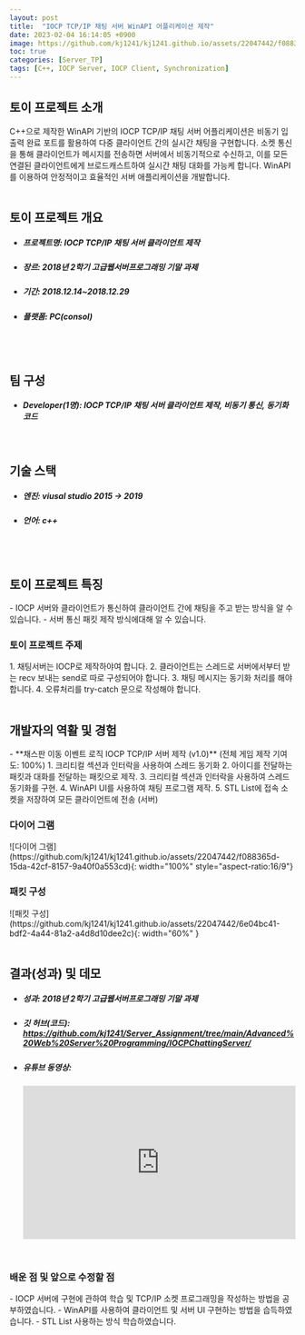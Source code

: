 ```yaml
---
layout: post
title:  "IOCP TCP/IP 채팅 서버 WinAPI 어플리케이션 제작"
date: 2023-02-04 16:14:05 +0900
image: https://github.com/kj1241/kj1241.github.io/assets/22047442/f088365d-15da-42cf-8157-9a40f0a553cd
toc: true
categories: [Server_TP]
tags: [C++, IOCP Server, IOCP Client, Synchronization]
---
```


<h2><green1_h2> 토이 프로젝트 소개 </green1_h2></h2>
C++으로 제작한 WinAPI 기반의 IOCP TCP/IP 채팅 서버 어플리케이션은 비동기 입출력 완료 포트를 활용하여 다중 클라이언트 간의 실시간 채팅을 구현합니다.  
소켓 통신을 통해 클라이언트가 메시지를 전송하면 서버에서 비동기적으로 수신하고, 이를 모든 연결된 클라이언트에게 브로드캐스트하여 실시간 채팅 대화를 가능케 합니다.  
WinAPI를 이용하여 안정적이고 효율적인 서버 애플리케이션을 개발합니다.

<br>
<br>
<h2><green1_h2> 토이 프로젝트 개요 </green1_h2></h2><ul>
<li><h5><green1_h5>프로젝트명: </green1_h5><span> IOCP TCP/IP 채팅 서버 클라이언트 제작</span></h5></li>
<li><h5><green1_h5>장르: </green1_h5><span> 2018년 2학기 고급웹서버프로그래밍 기말 과제</span></h5></li>
<li><h5><green1_h5>기간: </green1_h5><span> 2018.12.14~2018.12.29</span></h5></li>
<li><h5><green1_h5>플랫폼: </green1_h5><span> PC(consol) </span></h5></li></ul>

<br>
<br>
<h2><green1_h2> 팀 구성 </green1_h2></h2><ul> 
<li><h5><green1_h5>Developer(1명): </green1_h5><span> IOCP TCP/IP 채팅 서버 클라이언트 제작, 비동기 통신, 동기화 코드  </span></h5></li>
</ul>

<br>
<h2><green1_h2> 기술 스택 </green1_h2></h2><ul>
<li><h5><green1_h5>엔진: </green1_h5><span> viusal studio 2015 → 2019 </span></h5></li>
<li><h5><green1_h5>언어: </green1_h5><span> c++  </span></h5></li>
</ul>

<br>
<br>
<h2 ><green1_h2> 토이 프로젝트 특징 </green1_h2></h2>
- IOCP 서버와 클라이언트가 통신하여 클라이언트 간에 채팅을 주고 받는 방식을 알 수 있습니다.
- 서버 통신 패킷 제작 방식에대해 알 수 있습니다.


<br>
<h3 ><green1_h3> 토이 프로젝트 주제 </green1_h3></h3>
1. 채팅서버는 IOCP로 제작하야여 합니다.
2. 클라이언트는 스레드로 서버에서부터 받는 recv 보내는 send로 따로 구성되어야 합니다.
3. 채팅 메시지는 동기화 처리를 해야합니다.
4. 오류처리를 try-catch 문으로 작성해야 합니다.


<br>
<br>
<h2><green1_h2> 개발자의 역활 및 경험 </green1_h2></h2>
- **채스판 이동 이벤트 로직 IOCP TCP/IP 서버 제작 (v1.0)** <span><red1_error>(전체 게임 제작 기여도: 100%)</red1_error></span>
    1. 크리티컬 섹션과 인터락을 사용하여 스레드 동기화
    2. 아이디를 전달하는 패킷과 대화를 전달하는 패킷으로 제작.
    3. 크리티컬 섹션과 인터락을 사용하여 스레드 동기화를 구현.
    4. WinAPI UI를 사용하여 채팅 프로그램 제작.
    5. STL List에 접속 소켓을 저장하여 모든 클라이언트에 전송 (서버)



<br>
<h3><green1_h3> 다이어 그램 </green1_h3></h3>
![다이어 그램](https://github.com/kj1241/kj1241.github.io/assets/22047442/f088365d-15da-42cf-8157-9a40f0a553cd){: width="100%" style="aspect-ratio:16/9"}

<br>
<h3><green1_h3> 패킷 구성 </green1_h3></h3>
![패킷 구성](https://github.com/kj1241/kj1241.github.io/assets/22047442/6e04bc41-bdf2-4a44-81a2-a4d8d10dee2c){: width="60%" }



<br>
<br>
<h2><green1_h2> 결과(성과) 및 데모 </green1_h2></h2>
<ul>
<li><h5><green1_h5>성과: </green1_h5><span> 2018년 2학기 고급웹서버프로그래밍 기말 과제 </span></h5></li>
<li><h5><green1_h5>깃 허브(코드): </green1_h5><span> 
<a href="https://github.com/kj1241/Server_Assignment/tree/main/Advanced%20Web%20Server%20Programming/IOCPChattingServer/">https://github.com/kj1241/Server_Assignment/tree/main/Advanced%20Web%20Server%20Programming/IOCPChattingServer/</a> </span></h5></li>
<li><h5><green1_h5>유튜브 동영상: </green1_h5></h5> 
<iframe width="100%" style="aspect-ratio:16/9" src="https://www.youtube.com/embed/THE9nnwgT3k" title="IOCP 채팅 서버 WinAPI 어플리케이션 개발" frameborder="0" allow="accelerometer; autoplay; clipboard-write; encrypted-media; gyroscope; picture-in-picture; web-share" allowfullscreen></iframe>
</li>
</ul>

<br>
<h3><green1_h3> 배운 점 및 앞으로 수정할 점 </green1_h3></h3>
- IOCP 서버에 구현에 관하여 학습 및 TCP/IP 소켓 프로그래밍을 작성하는 방법을 공부하였습니다.
- WinAPI를 사용하여 클라이언트 및 서버 UI 구현하는 방법을 습득하였습니다.
- STL List 사용하는 방식 학습하였습니다.
